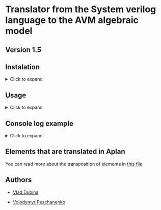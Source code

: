 # Translator from the System verilog language to the AVM algebraic model

## Version 1.5

## Instalation
<details><summary>Click to expand</summary>
  
1. Install Python>=3.10.12 on your system
2. Install the necessary libraries:

       pip install -r requirements.txt

3. For developmers:

      - Ubuntu/Mac OS: ```chod +x scripts/setup_hooks.sh```
      - ```./scripts/setup_hooks.sh```

</details>

## Usage

<details><summary>Click to expand</summary>

**Arguments**
- This tool has some mandatory and optional arguments and parametrs
    - Mandatory argument is ```path_to_sv``` Path to system verilog(.sv) file.
    - Optional parametr ```-rpath``` - Path to result folder. If not entered, the "results" folder will be created.
 
- You can review the available arguments and commands by using the ```-h``` parametr

**Usage examples**

- An example of using the tool without specifying the resulting path (the standard path will be used, that is, the "results" folder, if it does not exist, it will be created)
  
      python scripts/sv2aplan_tool.py example.sv 

- An example of using the tool from the resulting path (if the path does not exist, it will be created)

      python scripts/sv2aplan_tool.py example.sv my_result_path
      
</details>

## Console log example

<details><summary>Click to expand</summary>

![image](https://github.com/vladyslav-dubina/SV2Aplan/assets/82110791/5b8bf515-4038-412a-9457-df555dcaea3a)

</details>

## Elements that are translated in Aplan

You can read more about the transposition of elements in [this file](https://github.com/vladyslav-dubina/SV2Aplan/blob/SV2Aplan_stable/SV%20to%20Aplan%20Progress.docx)

## Authors

- [Vlad Dubina](https://github.com/vladyslav-dubina)

- [Volodymyr Peschanenko](https://github.com/VolodymyrPeschanenkoLitSoft)
